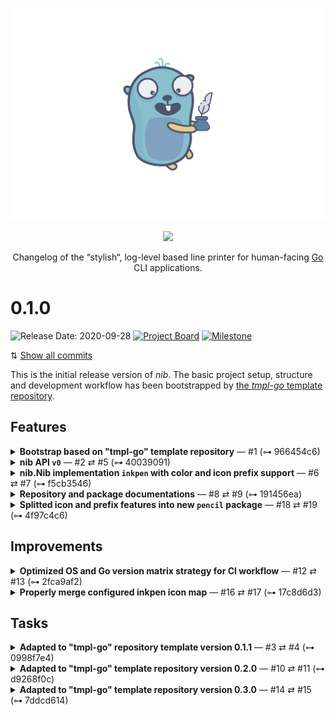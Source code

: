 <p align="center"><img src="https://github.com/svengreb/nib/blob/main/assets/images/repository-hero.svg?raw=true"/></p>

<p align="center"><a href="https://github.com/svengreb/nib/releases/latest"><img src="https://img.shields.io/github/release/svengreb/nib.svg?style=flat-square&label=Release&logo=github&logoColor=eceff4&colorA=4c566a&colorB=88c0d0"/></a></p>

<p align="center">Changelog of the “stylish“, log-level based line printer for human-facing <a href="https://go.dev" target="_blank">Go</a> CLI applications.</p>

<!--lint disable no-duplicate-headings no-duplicate-headings-in-section-->

# 0.1.0

![Release Date: 2020-09-28](https://img.shields.io/static/v1?style=flat-square&label=Release%20Date&message=2020-09-28&colorA=4c566a&colorB=88c0d0) [![Project Board](https://img.shields.io/static/v1?style=flat-square&label=Project%20Board&message=0.1.0&logo=github&logoColor=eceff4&colorA=4c566a&colorB=88c0d0)](https://github.com/svengreb/nib/projects/4) [![Milestone](https://img.shields.io/static/v1?style=flat-square&label=Milestone&message=0.1.0&logo=github&logoColor=eceff4&colorA=4c566a&colorB=88c0d0)](https://github.com/svengreb/nib/milestone/1)

⇅ [Show all commits][repo-compare-tag-init_v0.1.0]

This is the initial release version of _nib_.
The basic project setup, structure and development workflow has been bootstrapped by [the _tmpl-go_ template repository][gh-tmpl-go].

## Features

<details>
<summary><strong>Bootstrap based on "tmpl-go" template repository</strong> — #1 (⊶ 966454c6)</summary>

<p align="center"><img src="https://github.com/svengreb/tmpl-go/blob/main/assets/images/repository-hero.svg?raw=true"/></p>

↠ Bootstrapped the basic project setup, structure and development workflow [from version 0.1.0][gh-tmpl-go-rl-v0.1.0] of the ["tmpl-go" template repository][gh-tmpl-go].
Additionally specific assets like the repository hero image have been replaced and documentations like the _README_ and GitHub issue/PR templates are adjusted.

</details>

<details>
<summary><strong>nib API <code>v0</code></strong> — #2 ⇄ #5 (⊶ 40039091)</summary>

↠ Implemented the API `v0` with the following interfaces and types:

- Ⓘ `Nib` — a log-level based line printer for human-facing messages.
- Ⓣ `Verbosity` — defines the verbosity level of the line printer.

</details>

<details>
<summary><strong>nib.Nib implementation <code>inkpen</code> with color and icon prefix support</strong> — #6 ⇄ #7 (⊶ f5cb3546)</summary>

↠ Implemented a new package `inkpen` that implements the `nib.Nib` API `v0` (designed in #5) with color support, custom prefixes and verbosity level icons for human-facing CLI messages.

The default IO output stream is configurable by accepting a [io.Writer][godoc-io#writer]. The default writer is [color.Output][gh-blob-fatih/color#output] of the [github.com/fatih/color][gh-fatih/color] which provides automatic TTY and terminal color support detection.

The following [verbosity levels][repo-blob-verbosity-40039091] have been implemented with default icons:

- ⦿ `debug`
- ✕ `error`
- ⭍ `fatal`
- ➜ `info`
- ✓ `success`
- ! `warning`

</details>

<details>
<summary><strong>Repository and package documentations</strong> — #8 ⇄ #9 (⊶ 191456ea)</summary>

↠ Wrote the repository and package documentation which includes information and guides about provided **features**, the currently latest **API** `v0`, general **usage instructions** as well as detailed information about **configurations** like the [**verbosity**][go-pkg-type-svengreb/nib#verbosity], customizable [**icons**][repo-blob-inkpen-default_icons-f5cb3546] and [**prefixes**][go-pkg-met-svengreb/nib/inkpen#setprefixes].

</details>

<details>
<summary><strong>Splitted icon and prefix features into new <code>pencil</code> package</strong> — #18 ⇄ #19 (⊶ 4f97c4c6)</summary>

↠ Before the `inkpen` package provided a writer that was able to print verbosity level icons and prefixes with colors. To allow to use icons and prefixes without colors both features have been moved into a [new `pencil` package][go-pkg-svengreb/nib/pencil] with a [new `pencil.Pencil` type][go-pkg-type-svengreb/nib/pencil#pencil]. The [`inkpen.Inkpen` type][go-pkg-type-svengreb/nib/inkpen#inkpen] has been changed to compose this new type and additionally allows to color the output.

In order to make it easier to configure both types, new package specific options has been implemented that are available via variadic parameters to the constructor functions of these types. This reduces the required code to configure a writer and also provides a safer usage with _Goroutines_.

</details>

## Improvements

<details>
<summary><strong>Optimized OS and Go version matrix strategy for CI workflow</strong> — #12 ⇄ #13 (⊶ 2fca9af2)</summary>

↠ Before the CI workflow used a matrix strategy to run the `lint-node`, `lint-go` and `test` jobs, but this also included steps that were not necessary for this repository. This has been improved to make the workflow run faster by avoiding unnecessary steps:

- The `lint-node` job has been changed to only run on the [currently latest stable Node version `14.x`]
  [nodejs/node-cl-v14] only on _Linux_ because this repository is not focused on JavaScript but only runs Node based tools to lint other files within this repository.
- The `lint-go` job has been changed to only run on the [currently latest stable Go version `1.15.x`][go-doc-rln-1.15] only on _Linux_ because `golangci-lint` doesn't care about the _Go_ version and OS it runs on but only statically checks the source code.
- The `test` job has been changed to only run on the [currently latest stable Go version `1.15.x`][go-doc-rln-1.15] and only _Linux_ and _Windows_ while _macOS_ is not necessary for this repository because there is no _macOS_ specific code.

These changes also help to keep the required GitHub Action run minutes for the account of this repository as small as possible without wasting resources for unnecessary tasks.

</details>

<details>
<summary><strong>Properly merge configured inkpen icon map</strong> — #16 ⇄ #17 (⊶ 17c8d6d3)</summary>

↠ Before the `inkpen.SetIcons(map[nib.Verbosity]Icon)` method has overridden a `nib.Verbosity` entry instead of merging the `ColorFunc` and `Value` fields causing unexpected behavior like uncolored output or missing icons. This has been changed to check for the _zero value_ of the fields and merge them with the already configured struct.

</details>

## Tasks

<details>
<summary><strong>Adapted to "tmpl-go" repository template version 0.1.1</strong> — #3 ⇄ #4 (⊶ 0998f7e4)</summary>

↠ Adapted to ["tmpl-go" version 0.1.1][gh-tmpl-go-rl-v0.1.1] which includes an [important bug fix][svengreb/tmpl-go#7] regarding the golangci-lint YAML configuration for the [go-header][] linter that caused golangci-lint to fail.

</details>

<details>
<summary><strong>Adapted to "tmpl-go" template repository version 0.2.0</strong> — #10 ⇄ #11 (⊶ d9268f0c)</summary>

↠ Adapted to ["tmpl-go" version 0.2.0][gh-tmpl-go-rl-v0.2.0] which includes a [basic setup for testing in the CI workflow][svengreb/tmpl-go#11] using _Go_'s official `go test` command with enabled coverage and race detector.

</details>

<details>
<summary><strong>Adapted to "tmpl-go" template repository version 0.3.0</strong> — #14 ⇄ #15 (⊶ 7ddcd614)</summary>

↠ Adapted to ["tmpl-go" version 0.3.0][svengreb/tmpl-go-rel-v0.3.0] which includes a [optimized run configuration for the CI workflow][svengreb/tmpl-go#18] that helps to improve the performance through more fine grained configurations:

- Only runs on pushes to the `main` branch.
- Only runs on pushes for `v*` tags.
- Always runs for pushes to PRs.

</details>

<!--
+------------------+
+ Formatting Notes +
+------------------+

The `<summary />` tag must be separated with a blank line from the actual item content paragraph,
otherwise Markdown elements are not parsed and rendered!

+------------------+
+ Symbol Reference +
+------------------+
↠ (U+21A0): Start of a log section description
— (U+2014): Separator between a log section title and the metadata
⇄ (U+21C4): Separator between a issue ID and pull request ID in a log metadata
⊶ (U+22B6): Icon prefix for the short commit SHA checksum in a log metadata
⇅ (U+21C5): Icon prefix for the link of the Git commit history comparison on GitHub
-->

<!--lint disable final-definition-->

<!-- Base Links -->

<!-- v0.1.0 -->

[gh-blob-fatih/color#output]: https://github.com/fatih/color/blob/fccafd9e876be44d0d7b380a3b03aeb661c1e231/color.go#L25
[gh-fatih/color]: https://github.com/fatih/color
[gh-tmpl-go-rl-v0.1.0]: https://github.com/svengreb/tmpl-go/releases/tag/v0.1.0
[gh-tmpl-go-rl-v0.1.1]: https://github.com/svengreb/tmpl-go/releases/tag/v0.1.1
[gh-tmpl-go-rl-v0.2.0]: https://github.com/svengreb/tmpl-go/releases/tag/v0.2.0
[gh-tmpl-go]: https://github.com/svengreb/tmpl-go
[go-doc-rln-1.15]: https://golang.org/doc/go1.15
[go-header]: https://github.com/denis-tingajkin/go-header
[go-pkg-met-svengreb/nib/inkpen#setprefixes]: https://pkg.go.dev/github.com/svengreb/nib/inkpen#Inkpen.SetPrefixes
[go-pkg-svengreb/nib/pencil]: https://pkg.go.dev/github.com/svengreb/nib/pencil
[go-pkg-type-svengreb/nib/inkpen#inkpen]: https://pkg.go.dev/github.com/svengreb/nib/inkpen#Inkpen
[go-pkg-type-svengreb/nib/pencil#pencil]: https://pkg.go.dev/github.com/svengreb/nib/pencil#Pencil
[go-pkg-type-svengreb/nib#verbosity]: https://pkg.go.dev/github.com/svengreb/nib#Verbosity
[godoc-io#writer]: https://golang.org/pkg/io/#Writer
[nodejs/node-cl-v14]: https://github.com/nodejs/node/blob/master/doc/changelogs/CHANGELOG_V14.md
[repo-blob-inkpen-default_icons-f5cb3546]: https://github.com/svengreb/nib/blob/f5cb3546efb0efa6fa25ded6dec96fcbf83e9857/inkpen/inkpen.go#L29-L37
[repo-blob-verbosity-40039091]: https://github.com/svengreb/nib/blob/400390915ca497add7c43aa1ff232a08c8501081/verbosity.go
[repo-compare-tag-init_v0.1.0]: https://github.com/svengreb/nib/compare/4ca4af20...v0.1.0
[svengreb/tmpl-go-rel-v0.3.0]: https://github.com/svengreb/tmpl-go/releases/tag/v0.3.0
[svengreb/tmpl-go#11]: https://github.com/svengreb/tmpl-go/pull/11
[svengreb/tmpl-go#18]: https://github.com/svengreb/tmpl-go/issues/18
[svengreb/tmpl-go#7]: https://github.com/svengreb/tmpl-go/pull/7
